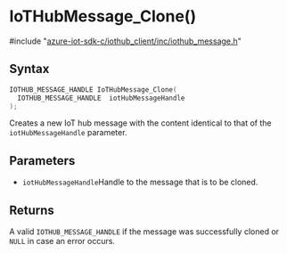 # IoTHubMessage_Clone()

\#include "[azure-iot-sdk-c/iothub_client/inc/iothub_message.h](../iot-c-ref-iothub-message-h.md)"  

## Syntax

```C
IOTHUB_MESSAGE_HANDLE IoTHubMessage_Clone(
  IOTHUB_MESSAGE_HANDLE  iotHubMessageHandle
);
```

Creates a new IoT hub message with the content identical to that of the `iotHubMessageHandle` parameter.

## Parameters
* `iotHubMessageHandle`Handle to the message that is to be cloned.

## Returns
A valid `IOTHUB_MESSAGE_HANDLE` if the message was successfully cloned or `NULL` in case an error occurs.

